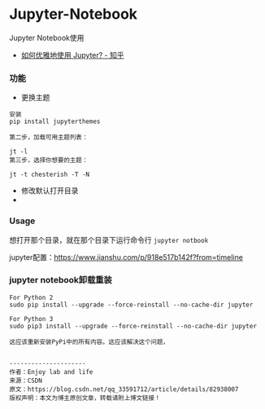 # Jupyter-Notebook
Jupyter Notebook使用

* [如何优雅地使用 Jupyter? - 知乎](https://www.zhihu.com/question/59392251?sort=created)

### 功能
* 更换主题
```
安装
pip install jupyterthemes

第二步，加载可用主题列表：

jt -l
第三步，选择你想要的主题：

jt -t chesterish -T -N
```

* 修改默认打开目录
* 

### Usage
想打开那个目录，就在那个目录下运行命令行
`jupyter notbook`


jupyter配置：https://www.jianshu.com/p/918e517b142f?from=timeline


### jupyter notebook卸载重装

```
For Python 2
sudo pip install --upgrade --force-reinstall --no-cache-dir jupyter

For Python 3
sudo pip3 install --upgrade --force-reinstall --no-cache-dir jupyter

这应该重新安装PyPi中的所有内容。这应该解决这个问题，


--------------------- 
作者：Enjoy lab and life 
来源：CSDN 
原文：https://blog.csdn.net/qq_33591712/article/details/82938007 
版权声明：本文为博主原创文章，转载请附上博文链接！


```

